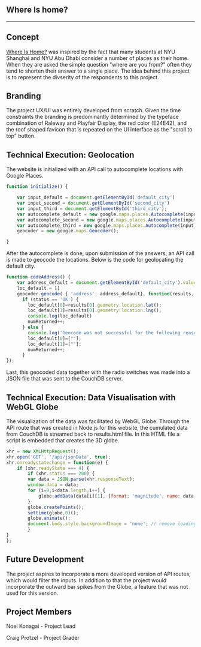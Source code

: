 ## Where Is home?

---

## Concept

[Where Is Home?](http://whereishome.herokuapp.com/) was inspired by the fact that many students at NYU Shanghai and NYU Abu Dhabi consider a number of places as their home. When they are asked the simple question "where are you from?" often they tend to shorten their answer to a single place. The idea behind this project is to represent the divserity of the respondents to this project.

## Branding

The project UX/UI was entirely developed from scratch. Given the time constraints the branding is predominantly determined by the typeface combination of Raleway and Playfair Display, the red color (E24E42), and the roof shaped favicon that is repeated on the UI interface as the "scroll to top" button.

## Technical Execution: Geolocation

The website is initialized with an API call to autocomplete locations with Google Places.

```javascript
function initialize() {

	var input_default = document.getElementById('default_city')
	var input_second = document.getElementById('second_city')
	var input_third = document.getElementById('third_city');
	var autocomplete_default = new google.maps.places.Autocomplete(input_default)
	var autocomplete_second = new google.maps.places.Autocomplete(input_second);
	var autocomplete_third = new google.maps.places.Autocomplete(input_third);
	geocoder = new google.maps.Geocoder();

}
```

After the autocomplete is done, upon submission of the answers, an API call is made to geocode the locations. Below is the code for geolocating the default city.

```javascript
function codeAddress() {
	var address_default = document.getElementById('default_city').value;
	loc_default = []
	geocoder.geocode( { 'address': address_default}, function(results, status) {
	  if (status == 'OK') {
	    loc_default[0]=results[0].geometry.location.lat();
	    loc_default[1]=results[0].geometry.location.lng();
	    console.log(loc_default)
	    numReturned++;
	  } else {
	    console.log('Geocode was not successful for the following reason: ' + status);
	   	loc_default[0]=[""];
	    loc_default[1]=[""];
	    numReturned++;
	  }
});
```
Last, this geocoded data together with the radio switches was made into a JSON file that was sent to the CouchDB server.

## Technical Execution: Data Visualisation with WebGL Globe

The visualization of the data was facilitated by WebGL Globe. Through the API route that was created in Node.js for this website, the cumulated data from CouchDB is streamed back to results.html file. In this HTML file a script is embedded that creates the 3D globe.

```javascript
xhr = new XMLHttpRequest();
xhr.open('GET', '/api/jsonData', true);
xhr.onreadystatechange = function(e) {
	if (xhr.readyState === 4) {
		if (xhr.status === 200) {
		var data = JSON.parse(xhr.responseText);
		window.data = data;
		for (i=0;i<data.length;i++) {
			globe.addData(data[i][1], {format: 'magnitude', name: data[i][0], animated: true});
		}
		globe.createPoints();
		settime(globe,0)();
		globe.animate();
		document.body.style.backgroundImage = 'none'; // remove loading
		}
}
};
```
## Future Development

The project aspires to incorporate a more developed version of API routes, which would filter the inputs. In addition to that the project would incorporate the outward bar spikes from the Globe, a feature that was not used for this version.

## Project Members
Noel Konagai - Project Lead

Craig Protzel - Project Grader




